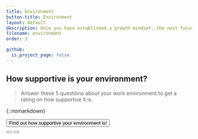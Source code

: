 ```yaml
---
title: Environment
button-title: Environment
layout: default
description: Once you have established a growth mindset, the next focus area is finding the right environment that will support this mindset. You will have to learn how to identify and create spaces that will encourage you to take risks and build a support system that acts as a safety net.
filename: environment
order: 3

github:
  is_project_page: false
--- 
```


## How supportive is your environment?
> Answer these 5 questions about your work environment to get a rating on how supportive it is.

{::nomarkdown}
<!DOCTYPE html>
<html lang="en">
<head>
    <meta charset="UTF-8">
    <title>Quiz</title>
    <link rel="stylesheet" href="environment_tree_style.css">
</head>
<body>
    <div class="container">
        <div id="start"><button class="start-btn" onClick= "beginQuiz()">Find out how supportive your environment is!</button></div>
        <div id="quiz" style="display: none"></div>
          <div id="choices">
            <button id="choiceA" onclick="check('A')"></button>
            <button id="choiceB" onclick="check('B')"></button>
          </div>
          <div id="choiceResponse" style="display: none"></div>
          <div class="footer">
            <div class="progress" style="height: 100%;">
              <div
              class="progress-bar"
              style="width: 0%; height: 100%;"
              ></div>
             </div>
          </div>
        </div>
           
    </div>
    <script src="environment_tree.js"></script>
</body>
</html>
{:/}
